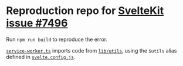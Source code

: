 # Reproduction repo for [SvelteKit issue #7496](https://github.com/sveltejs/kit/issues/7496)

Run `npm run build` to reproduce the error.

[`service-worker.ts`](/src/service-worker.ts) imports code from [`lib/utils`](/src/lib/utils), using the `$utils` alias defined in [`svelte.config.js`](/svelte.config.js).

